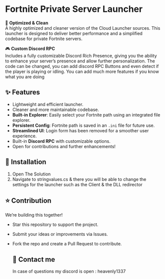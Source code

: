 # Fortnite Private Server Launcher  

🚀 **Optimized & Clean**  
A highly optimized and cleaner version of the Cloud Launcher sources. This launcher is designed to deliver better performance and a simplified codebase for private Fortnite servers.  

🎮 **Custom Discord RPC**  
Includes a fully customizable Discord Rich Presence, giving you the ability to enhance your server’s presence and allow further personalization. The code can be changed, you can add discord RPC Buttons and even detect if the player is playing or idling. You can add much more features if you know what you are doing 

## ✨ Features  
- Lightweight and efficient launcher.  
- Cleaner and more maintainable codebase.  
- **Built-in Explorer**: Easily select your Fortnite path using an integrated file explorer.  
- **Persistent Config**: Fortnite path is saved in an `.ini` file for future use.  
- **Streamlined UI**: Login form has been removed for a smoother user experience.  
- Built-in **Discord RPC** with customizable options.  
- Open for contributions and further enhancements!  

## 📂 Installation 
1. Open The Solution
2. Navigate to stringvalues.cs & there you will be able to change the settings for the launcher such as the Client & the DLL redirector

## ⭐ Contribution
We’re building this together!
- Star this repository to support the project.
- Submit your ideas or improvements via Issues.
- Fork the repo and create a Pull Request to contribute.

  ## 💬 Contact me
  In case of questions my discord is open : heavenly1337
